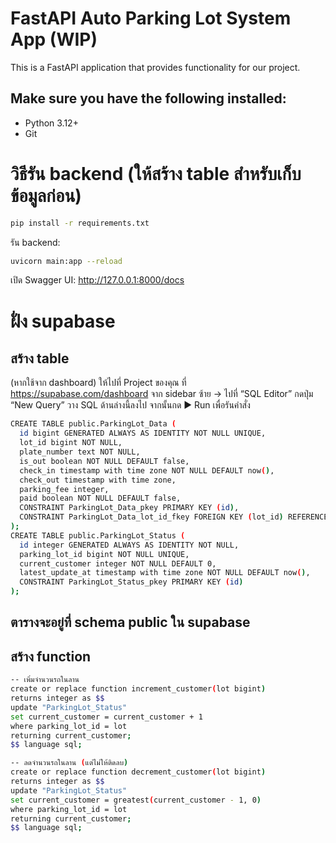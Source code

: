 # FastAPI Auto Parking Lot System App (WIP)
This is a FastAPI application that provides functionality for our project.

## Make sure you have the following installed:
- Python 3.12+
- Git

# วิธีรัน backend (ให้สร้าง table สำหรับเก็บข้อมูลก่อน)
```bash
pip install -r requirements.txt
```

รัน backend:
```bash
uvicorn main:app --reload
```

เปิด Swagger UI:
http://127.0.0.1:8000/docs


# ฝั่ง supabase
## สร้าง table
(หากใช้จาก dashboard)
ให้ไปที่ Project ของคุณ
ที่ https://supabase.com/dashboard
จาก sidebar ซ้าย → ไปที่ “SQL Editor”
กดปุ่ม “New Query”
วาง SQL ด้านล่างนี้ลงไป
จากนั้นกด ▶️ Run เพื่อรันคำสั่ง

```bash
CREATE TABLE public.ParkingLot_Data (
  id bigint GENERATED ALWAYS AS IDENTITY NOT NULL UNIQUE,
  lot_id bigint NOT NULL,
  plate_number text NOT NULL,
  is_out boolean NOT NULL DEFAULT false,
  check_in timestamp with time zone NOT NULL DEFAULT now(),
  check_out timestamp with time zone,
  parking_fee integer,
  paid boolean NOT NULL DEFAULT false,
  CONSTRAINT ParkingLot_Data_pkey PRIMARY KEY (id),
  CONSTRAINT ParkingLot_Data_lot_id_fkey FOREIGN KEY (lot_id) REFERENCES public.ParkingLot_Status(parking_lot_id)
);
CREATE TABLE public.ParkingLot_Status (
  id integer GENERATED ALWAYS AS IDENTITY NOT NULL,
  parking_lot_id bigint NOT NULL UNIQUE,
  current_customer integer NOT NULL DEFAULT 0,
  latest_update_at timestamp with time zone NOT NULL DEFAULT now(),
  CONSTRAINT ParkingLot_Status_pkey PRIMARY KEY (id)
);
```
## ตารางจะอยู่ที่ schema public ใน supabase


## สร้าง function
```bash
-- เพิ่มจำนวนรถในลาน
create or replace function increment_customer(lot bigint)
returns integer as $$
update "ParkingLot_Status"
set current_customer = current_customer + 1
where parking_lot_id = lot
returning current_customer;
$$ language sql;

-- ลดจำนวนรถในลาน (แต่ไม่ให้ติดลบ)
create or replace function decrement_customer(lot bigint)
returns integer as $$
update "ParkingLot_Status"
set current_customer = greatest(current_customer - 1, 0)
where parking_lot_id = lot
returning current_customer;
$$ language sql;
```